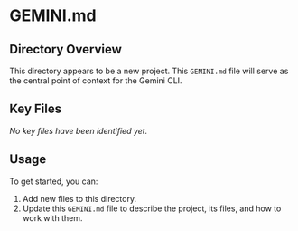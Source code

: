 # GEMINI.md

## Directory Overview

This directory appears to be a new project. This `GEMINI.md` file will serve as the central point of context for the Gemini CLI.

## Key Files

*No key files have been identified yet.*

## Usage

To get started, you can:

1.  Add new files to this directory.
2.  Update this `GEMINI.md` file to describe the project, its files, and how to work with them.
